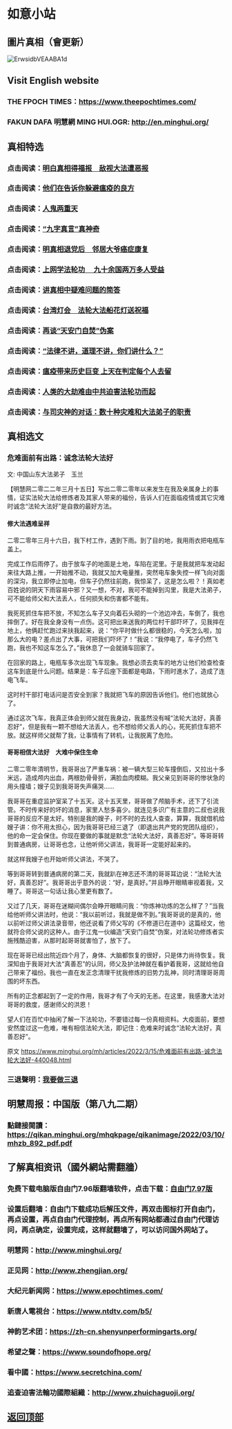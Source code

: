 # 如意小站

## 圖片真相（會更新）

![ErwsidbVEAABA1d](https://user-images.githubusercontent.com/79625284/158350851-2d175b26-cbe3-423b-bb73-243cf917e487.jpg)

## Visit English website

### THE FPOCH TIMES：https://www.theepochtimes.com/

### FAKUN DAFA 明慧網 MING HUI.OGR: http://en.minghui.org/

## 真相特选

### 点击阅读：[明白真相得福报　敌视大法遭恶报](https://github.com/pinhe91/mzxdjd/tree/main)

### 点击阅读：[他们在告诉你躲避瘟疫的良方](https://github.com/pinhe91/bwylf/tree/main)

### 点击阅读：[人鬼两重天](https://github.com/pinhe91/xdfcs/tree/main)

### 点击阅读：[“九字真言”真神奇](https://github.com/pinhe91/njzzyh/tree/main)

### 点击阅读：[明真相退党后　邻居大爷癌症康复](https://github.com/pinhe91/stbpa/tree/main)

### 点击阅读：[上网学法轮功 　九十余国两万多人受益](https://github.com/pinhe91/jcxw5/tree/main)

### 点击阅读：[讲真相中疑难问题的简答](https://github.com/pinhe91/jcxw3/tree/main)

### 点击阅读：[台湾灯会　法轮大法船花灯送祝福](https://github.com/pinhe91/dfhcjsr/tree/main) 

### 点击阅读：[再谈“天安门自焚”伪案](https://github.com/pinhe91/whjm/tree/main)

### 点击阅读：[“法律不讲，道理不讲，你们讲什么？”](https://github.com/pinhe91/jlxe/tree/main)

### 点击阅读：[瘟疫带来历史巨变 上天在判定每个人去留](https://github.com/pinhe91/jcxw2/blob/main/README.md)

### 点击阅读：[人类的大劫难由中共迫害法轮功而起](https://github.com/pinhe91/jcxw4/tree/main) 

### 点击阅读：[与司灾神的对话：数十种灾难和大法弟子的职责](https://github.com/pinhe91/jcxw1/tree/main) 

## 真相选文

### 危难面前有出路：诚念法轮大法好

文: 中国山东大法弟子　玉兰 

【明慧网二零二二年三月十五日】写出二零二零年以来发生在我及亲属身上的事情，证实法轮大法给修炼者及其家人带来的福份，告诉人们在面临疫情或其它灾难时诚念“法轮大法好”是自救的最好方法。

#### 修大法遇难呈祥

二零二零年三月十六日，我下村工作，遇到下雨。到了目的地，我用雨衣把电瓶车盖上。

完成工作后雨停了。由于放车子的地面是土地，车陷在泥里。于是我就把车发动起来往大路上推，一开始推不动，我就又加大电量推，突然电车象失控一样飞向对面的深沟，我立即停止加电，但车子仍然往前跑，我惊呆了，这是怎么啦？！真如老百姓说的阴天下雨容易中邪？又一想，不对，我可不能掉到沟里，我是大法弟子，可不能给师父和大法丢人，任何损失和伤害都不能有。

我死死抓住车把不放，不知怎么车子又向着石头砌的一个池边冲去，车倒了，我也摔倒了。好在我全身没有一点伤。这可把出来送我的两位村干部吓坏了，见我摔在地上，他俩赶忙跑过来扶我起来，说：“你平时做什么都很稳的，今天怎么啦，加那么大的电？差点出了大事，可把我们吓坏了！”我说：“我停电了，车子仍然飞跑，我也不知这车怎么了。”我休息了一会就骑车回家了。

在回家的路上，电瓶车多次出现飞车现象。我想必须去卖车的地方让他们检查检查这车到底是什么问题。结果是：车子后座下面都是电路，下雨时進水了，造成了连电飞车。

这时村干部打电话问是否安全到家？我就把飞车的原因告诉他们。他们也就放心了。

通过这次飞车，我真正体会到师父就在我身边，我虽然没有喊“法轮大法好，真善忍好”，但是我有一颗不想给大法丢人，也不想给师父丢人的心，死死抓住车把不放。就这样师父就帮了我，让事情有了转机，让我脱离了危险。

#### 哥哥相信大法好　大难中保住生命

二零二零年清明节，我哥哥出了严重车祸：被一辆大型三轮车撞倒后，又拉出十多米远，造成颅内出血，两根肋骨骨折，满脸血肉模糊。我父亲见到哥哥的惨状急的用头撞墙；嫂子见到我哥哥失声痛哭……

我哥哥在重症监护室呆了十五天。这十五天里，哥哥做了颅脑手术，还下了引流管。不时传来好的坏的消息，家里人愁多喜少。就连见多识广有主意的二叔也说我哥哥的反应不是太好。特别是我的嫂子，时不时的去找人查查，算算，我就借机给嫂子讲：你不用太担心，因为我哥哥已经三退了（即退出共产党的党团队组织），他的命一定会保住。你现在要做的事就是默念“法轮大法好，真善忍好”。等哥哥转到普通病房，让哥哥也念，让他听师父讲法，我哥哥一定能好起来的。

就这样我嫂子也开始听师父讲法，不哭了。

等到哥哥转到普通病房的第二天，我就趴在神志还不清的哥哥耳边说：“法轮大法好，真善忍好”。我哥哥出乎意外的说：“好，是真好。”并且睁开眼睛审视着我，又睡了。哥哥这一句话让我心里更有数了。

又过了几天，哥哥在迷糊间偶尔会睁开眼睛问我：“你炼神功炼的怎么样了？”当我给他听师父讲法时，他说：“我以前听过，我就是做不到。”我哥哥说的是真的，他以前听过师父讲法录音带，他还说看了师父写的《不修道已在道中》这篇经文，他就符合师父说的这种人。由于江鬼一伙编造“天安门自焚”伪案，对法轮功修炼者实施残酷迫害，从那时起哥哥就害怕了，放下了。

现在哥哥已经出院近四个月了，身体、大脑都恢复的很好，只是体力尚待恢复。我深知由于我哥对大法“真善忍”的认同，师父及护法神就在看护着我哥，这就给他自己带来了福份。我也一直在发正念清理干扰我修炼的旧势力乱神，同时清理哥哥周围的坏东西。

所有的正念都起到了一定的作用，我哥才有了今天的无恙。在这里，我感激大法对哥哥的救度，感谢师父的洪恩！

望人们在百忙中抽闲了解一下法轮功，不要错过每一份真相资料。大疫面前，要想安然度过这一危难，唯有相信法轮大法，即记住：危难来时诚念“法轮大法好，真善忍好”。

原文 https://www.minghui.org/mh/articles/2022/3/15/危难面前有出路-诚念法轮大法好-440048.html

### 三退聲明：[我要做三退](https://tuidang.epochtimes.com/)

## 明慧周报：中国版（第八九二期）

### 點鏈接閱讀：https://qikan.minghui.org/mhqkpage/qikanimage/2022/03/10/mhzb_892_pdf.pdf

## 了解真相资讯（國外網站需翻牆）

### 免费下载电脑版自由门7.96版翻墙软件，点击下载：[自由门7.97版](https://github.com/pinhe91/tuiguang/files/6839679/fg797r.zip)

### 设置后翻墙：自由门下载成功后解压文件，再双击图标打开自由门，再点设置，再点自由门代理控制，再点所有网站都通过自由门代理访问，再点确定，设置完成，这样就翻墙了，可以访问国外网站了。

### 明慧网：http://www.minghui.org/

### 正见网：http://www.zhengjian.org/

### 大纪元新闻网：https://www.epochtimes.com/

### 新唐人電視台：https://www.ntdtv.com/b5/

### 神韵艺术团：https://zh-cn.shenyunperformingarts.org/

### 希望之聲：https://www.soundofhope.org/

### 看中國：https://www.secretchina.com/

### 追查迫害法輪功國際組織：http://www.zhuichaguoji.org/

## [返回顶部](https://git.io/Js3EY)
